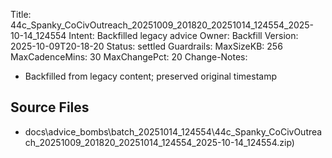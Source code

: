 Title: 44c_Spanky_CoCivOutreach_20251009_201820_20251014_124554_2025-10-14_124554
Intent: Backfilled legacy advice
Owner: Backfill
Version: 2025-10-09T20-18-20
Status: settled
Guardrails:
  MaxSizeKB: 256
  MaxCadenceMins: 30
  MaxChangePct: 20
Change-Notes:
  - Backfilled from legacy content; preserved original timestamp

## Source Files
- docs\advice_bombs\batch_20251014_124554\44c_Spanky_CoCivOutreach_20251009_201820_20251014_124554_2025-10-14_124554.zip)
